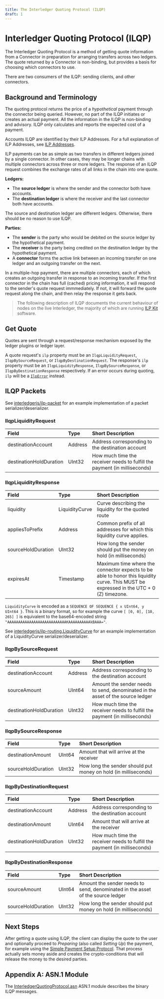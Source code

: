 ```yaml
---
title: The Interledger Quoting Protocol (ILQP)
draft: 1
---
```

# Interledger Quoting Protocol (ILQP)

The Interledger Quoting Protocol is a method of getting quote information from a Connector in preparation for arranging transfers across two ledgers. The quote returned by a Connector is non-binding, but provides a basis for choosing which connectors to use.

There are two consumers of the ILQP: sending clients, and other connectors.

## Background and Terminology

The quoting protocol returns the price of a _hypothetical_ payment through the connector being queried. However, no part of the ILQP initiates or creates an actual payment. All the information in the ILQP is non-binding and advisory. ILQP only calculates and reports the expected cost of a payment.

Accounts ILQP are identified by their ILP Addresses. For a full explanation of ILP Addresses, see [ILP Addresses](../0015-ilp-addresses/0015-ilp-addresses.md).

ILP payments can be as simple as two transfers in different ledgers joined by a single connector. In other cases, they may be longer chains with multiple connectors across three or more ledgers. The response of an ILQP request combines the exchange rates of all links in the chain into one quote.

**Ledgers:**

* The **source ledger** is where the sender and the connector both have accounts.
* The **destination ledger** is where the receiver and the last connector both have accounts.

The source and destination ledger are different ledgers. Otherwise, there should be no reason to use ILQP.

**Parties:**

* The **sender** is the party who would be debited on the source ledger by the hypothetical payment.
* The **receiver** is the party being credited on the destination ledger by the hypothetical payment.
* A **connector** forms the active link between an incoming transfer on one ledger and an outgoing transfer on the next.

In a multiple-hop payment, there are multiple connectors, each of which creates an outgoing transfer in response to an incoming transfer. If the first connector in the chain has full (cached) pricing information, it will respond to the sender's quote request immmediately. If not, it will forward the quote request along the chain, and then relay the response it gets back.

> The following description of ILQP documents the current behaviour of nodes on the live Interledger, the majority of which are running [ILP Kit](https://github.com/interledgerjs/ilp-kit) software.

## Get Quote

Quotes are sent through a request/response mechanism exposed by the ledger plugins or ledger layer.

A quote request's `ilp` property must be an `IlqpLiquidityRequest`, `IlqpBySourceRequest`, or `IlqpByDestinationRequest`. The response's `ilp` property must be an `IlqpLiquidityResponse`, `IlqpBySourceResponse`, or `IlqpByDestinationResponse` respectively. If an error occurs during quoting, `ilp` will be a [`IlpError`](../0003-interledger-protocol/0003-interledger-protocol.md#ilp-error-format) instead.

## ILQP Packets

See [interledgerjs/ilp-packet](https://github.com/interledgerjs/ilp-packet/) for an example implementation of a packet serializer/deserializer.

### IlqpLiquidityRequest

| Field | Type | Short Description |
|:--|:--|:--|
| destinationAccount | Address | Address corresponding to the destination account |
| destinationHoldDuration | UInt32 | How much time the receiver needs to fulfill the payment (in milliseconds) |

### IlqpLiquidityResponse

| Field | Type | Short Description |
|:--|:--|:--|
| liquidity | LiquidityCurve | Curve describing the liquidity for the quoted route |
| appliesToPrefix | Address | Common prefix of all addresses for which this liquidity curve applies. |
| sourceHoldDuration | UInt32 | How long the sender should put the money on hold (in milliseconds) |
| expiresAt | Timestamp | Maximum time where the connector expects to be able to honor this liquidity curve. This MUST be expressed in the UTC + 0 (Z) timezone. |

`LiquidityCurve` is encoded as a `SEQUENCE OF SEQUENCE { x UInt64, y UInt64 }`. This is a binary format, so for example the curve `[ [0, 0], [10, 265] ]` is equivalent to the base64-encoded string `"AAAAAAAAAAAAAAAAAAAAAAAAAAAKAAAAAAAAAAkBAAA="`.

See [interledgerjs/ilp-routing.LiquidityCurve](https://github.com/interledgerjs/ilp-routing/blob/master/src/lib/liquidity-curve.js) for an example implementation of a LiquidityCurve serializer/deserializer.

### IlqpBySourceRequest

| Field | Type | Short Description |
|:--|:--|:--|
| destinationAccount | Address | Address corresponding to the destination account |
| sourceAmount | UInt64 | Amount the sender needs to send, denominated in the asset of the source ledger |
| destinationHoldDuration | UInt32 | How much time the receiver needs to fulfill the payment (in milliseconds) |

### IlqpBySourceResponse

| Field | Type | Short Description |
|:--|:--|:--|
| destinationAmount | UInt64 | Amount that will arrive at the receiver |
| sourceHoldDuration | UInt32 | How long the sender should put money on hold (in milliseconds) |

### IlqpByDestinationRequest

| Field | Type | Short Description |
|:--|:--|:--|
| destinationAccount | Address | Address corresponding to the destination account |
| destinationAmount | UInt64 | Amount that will arrive at the receiver |
| destinationHoldDuration | UInt32 | How much time the receiver needs to fulfill the payment (in milliseconds) |

### IlqpByDestinationResponse

| Field | Type | Short Description |
|:--|:--|:--|
| sourceAmount | UInt64 | Amount the sender needs to send, denominated in the asset of the source ledger |
| sourceHoldDuration | UInt32 | How long the sender should put money on hold (in milliseconds) |

## Next Steps

After getting a quote using ILQP, the client can display the quote to the user and optionally proceed to _Preparing_ (also called _Setting Up_) the payment, for example using the [Simple Payment Setup Protocol](https://github.com/interledger/rfcs/tree/master/0009-simple-payment-setup-protocol). That process actually sets money aside and creates the crypto-conditions that will release the money to the desired parties.

## Appendix A: ASN.1 Module

The [InterledgerQuotingProtocol.asn](../asn1/InterledgerQuotingProtocol.asn) ASN.1 module describes the binary ILQP messages.
